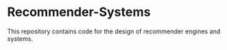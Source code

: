 # Recommender-Systems
This repository contains code for the design of recommender engines and systems.
